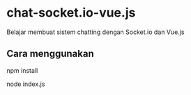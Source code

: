 # chat-socket.io-vue.js

Belajar membuat sistem chatting dengan Socket.io dan Vue.js

## Cara menggunakan

npm install

node index.js
